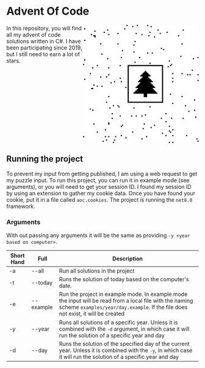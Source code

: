 # Advent Of Code

[<img src="https://github.com/mathias-bevers/advent-of-code/blob/main/images/1424.png?raw=true" alt="x-mas tree" width="303" align=right>](https://github.com/mathias-bevers/advent-of-code/blob/main/src/days/2024/Day1424.cs)

In this repository, you will find all my advent of code solutions written in C#. I have been participating since 2019, but I still need to earn a lot of stars.

<br clear="right">

## Running the project
To prevent my input from getting published, I am using a web request to get my puzzle input. To run this project, you can run it in example mode (see arguments), or you will need to get your session ID. I found my session ID by using an extension to gather my cookie data. Once you have found your cookie, put it in a file called `aoc.cookies`. The project is running the `net8.0` framework.

### Arguments
With out passing any arguments it will be the same as providing `-y <year based on computer>`. 

| Short Hand | Full | Description |
| --- | --- | --- |
| -a | --all | Run all solutions in the project |
| -t | --today | Runs the solution of today based on the computer's date. |
| -e | --example | Run the project in example mode. In example mode the input will be read from a local file with the naming scheme `examples/year/day.example`. If the file does not exist, it will be created | 
| -y | --year | Runs all solutions of a specific year. Unless it is combined with the `-d` argument, in which case it will run the solution of a specific year and day |
| -d | --day | Runs the solution of the specified day of the current year. Unless it is combined with the `-y`, in which case it will run the solution of a specific year and day |
